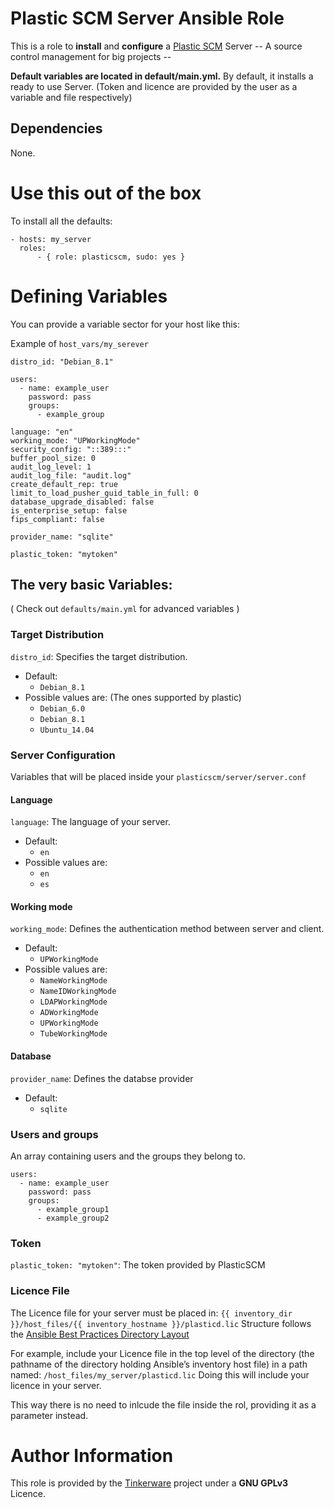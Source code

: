 Plastic SCM Server Ansible Role
===============================

This is a role to **install** and **configure**  a [Plastic SCM](https://www.plasticscm.com/) Server
-- A source control management for big projects --

**Default variables are located in default/main.yml.**
By default, it installs a ready to use Server.
(Token and licence are provided by the user as a variable and file respectively)

Dependencies
------------

None.

Use this out of the box
=======================

To install all the defaults:

```
- hosts: my_server
  roles:
      - { role: plasticscm, sudo: yes }
```

Defining Variables
==================

You can provide a variable sector for your host like this:

Example of `host_vars/my_serever`

```
distro_id: "Debian_8.1"

users:
  - name: example_user
    password: pass
    groups:
      - example_group

language: "en"
working_mode: "UPWorkingMode"
security_config: "::389:::"
buffer_pool_size: 0
audit_log_level: 1
audit_log_file: "audit.log"
create_default_rep: true
limit_to_load_pusher_guid_table_in_full: 0
database_upgrade_disabled: false
is_enterprise_setup: false
fips_compliant: false

provider_name: "sqlite"

plastic_token: "mytoken"

```

The very basic Variables:
-------------------------
( Check out `defaults/main.yml` for advanced variables )

### Target Distribution

`distro_id`: Specifies the target distribution.

  - Default:
    * `Debian_8.1`
  - Possible values are: (The ones supported by plastic)
    * `Debian_6.0`
    * `Debian_8.1`
    * `Ubuntu_14.04`
### Server Configuration

Variables that will be placed inside your `plasticscm/server/server.conf`

#### Language

`language`: The language of your server.

  - Default:
    * `en`
  - Possible values are:
    * `en`
    * `es`

#### Working mode

`working_mode`: Defines the authentication method between server and client.

  - Default:
    * `UPWorkingMode`
  - Possible values are:
    * `NameWorkingMode`
    * `NameIDWorkingMode`
    * `LDAPWorkingMode`
    * `ADWorkingMode`
    * `UPWorkingMode`
    * `TubeWorkingMode`

#### Database
`provider_name`: Defines the databse provider
  - Default:
    * `sqlite`

### Users and groups

An array containing users and the groups they belong to.

```
users:
  - name: example_user
    password: pass
    groups:
      - example_group1
      - example_group2
```

### Token

`plastic_token: "mytoken"`: The token provided by PlasticSCM

### Licence File

The Licence file for your server must be placed in:
`{{ inventory_dir }}/host_files/{{ inventory_hostname }}/plasticd.lic`
Structure follows the [Ansible Best Practices Directory Layout](http://docs.ansible.com/ansible/playbooks_best_practices.html#directory-layout)

For example, include your Licence file in the top level of the directory
(the pathname of the directory holding Ansible’s inventory host file) in
a path named:
`/host_files/my_server/plasticd.lic`
Doing this will include your licence in your server.

This way there is no need to inlcude the file inside the rol, providing
it as a parameter instead.


Author Information
==================

This role is provided by the [Tinkerware](http://tinkerware.io) project
under a **GNU GPLv3** Licence.
